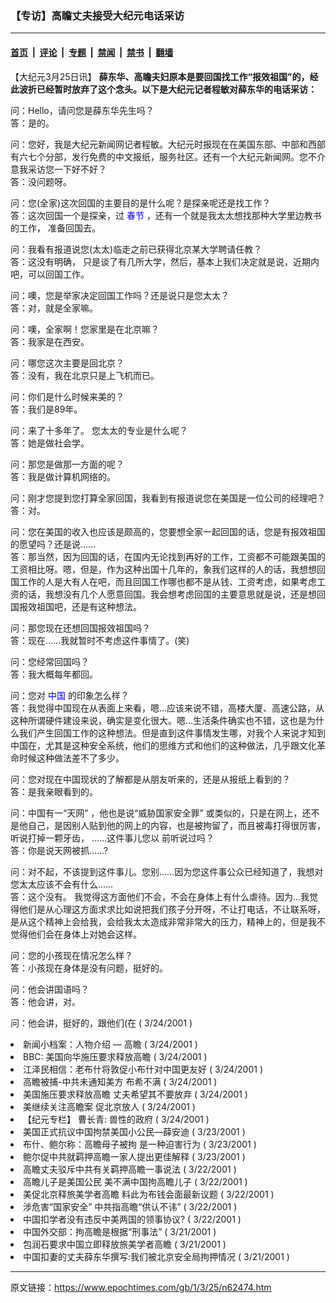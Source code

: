 ### 【专访】高瞻丈夫接受大纪元电话采访

---

#### [首页](../../../..?n62474) &nbsp;|&nbsp; [评论](../../../../../epoch-comment?n62474) &nbsp;|&nbsp; [专题](../../../../../epoch-special?n62474) &nbsp;|&nbsp; [禁闻](../../../../../epoch-news?n62474) &nbsp;|&nbsp; [禁书](../../../../../books?n62474) &nbsp;|&nbsp; [翻墙](https://github.com/gfw-breaker/nogfw/blob/master/README.md?n62474)


<div class="post_content" id="artbody" itemprop="articleBody">
 <!-- article content begin -->
 <p>
  【大纪元3月25日讯】
  <b>
   薛东华、高瞻夫妇原本是要回国找工作“报效祖国”的，经此波折已经暂时放弃了这个念头。以下是大纪元记者程敏对薛东华的电话采访：
  </b>
 </p>
 <p>
  问：Hello，请问您是薛东华先生吗？
  <br/>
  答：是的。
 </p>
 <p>
  问：您好，我是大纪元新闻网记者程敏。大纪元时报现在在美国东部、中部和西部有六七个分部，发行免费的中文报纸，服务社区。还有一个大纪元新闻网。您不介意我采访您一下好不好？
  <br/>
  答：没问题呀。
 </p>
 <p>
  问：您(全家)这次回国的主要目的是什么呢？是探亲呢还是找工作？
  <br/>
  答：这次回国一个是探亲，过
  <ok href="https://www.epochtimes.com/news/epochnews/main/topicsearch.asp?keyword=springday">
   <font color="blue">
    春节
   </font>
  </ok>
  ，还有一个就是我太太想找那种大学里边教书的工作， 准备回国去。
 </p>
 <p>
  问：我看有报道说您(太太)临走之前已获得北京某大学聘请任教？
  <br/>
  答：这没有明确， 只是谈了有几所大学，然后，基本上我们决定就是说，近期内吧，可以回国工作。
 </p>
 <p>
  问：噢，您是举家决定回国工作吗？还是说只是您太太？
  <br/>
  答：对，就是全家嘛。
 </p>
 <p>
  问：噢，全家啊！您家里是在北京嘛？
  <br/>
  答：我家是在西安。
 </p>
 <p>
  问：哪您这次主要是回北京？
  <br/>
  答：没有，我在北京只是上飞机而已。
 </p>
 <p>
  问：你们是什么时候来美的？
  <br/>
  答：我们是89年。
 </p>
 <p>
  问：来了十多年了。 您太太的专业是什么呢？
  <br/>
  答：她是做社会学。
 </p>
 <p>
  问：那您是做那一方面的呢？
  <br/>
  答：我是做计算机网络的。
 </p>
 <p>
  问：刚才您提到您打算全家回国，我看到有报道说您在美国是一位公司的经理吧？
  <br/>
  答：对。
 </p>
 <p>
  问：您在美国的收入也应该是颇高的，您要想全家一起回国的话，您是有报效祖国的愿望吗？还是说……
  <br/>
  答：那当然，因为回国的话，在国内无论找到再好的工作，工资都不可能跟美国的工资相比呀。嗯，但是，作为这种出国十几年的，象我们这样的人的话，我想想回国工作的人是大有人在吧，而且回国工作哪也都不是从钱、工资考虑，如果考虑工资的话，我想没有几个人愿意回国。我会想考虑回国的主要意思就是说，还是想回国报效祖国吧，还是有这种想法。
 </p>
 <p>
  问：那您现在还想回国报效祖国吗？
  <br/>
  答：现在……我就暂时不考虑这件事情了。(笑)
 </p>
 <p>
  问：您经常回国吗？
  <br/>
  答：我大概每年都回。
 </p>
 <p>
  问：您对
  <ok href="https://www.epochtimes.com/news/epochnews/main/2.html">
   <font color="blue">
    中国
   </font>
  </ok>
  的印象怎么样？
  <br/>
  答：我觉得中国现在从表面上来看，嗯…应该来说不错，高楼大厦、高速公路，从这种所谓硬件建设来说，确实是变化很大。嗯…生活条件确实也不错，这也是为什么我们产生回国工作的这种想法。但是直到这件事情发生哪，对我个人来说才知到中国在，尤其是这种安全系统，他们的思维方式和他们的这种做法，几乎跟文化革命时候这种做法差不了多少。
 </p>
 <p>
  问：您对现在中国现状的了解都是从朋友听来的，还是从报纸上看到的？
  <br/>
  答：是我亲眼看到的。
 </p>
 <p>
  问：中国有一“天网” ，他也是说“威胁国家安全罪” 或类似的，只是在网上，还不是他自己，是因别人贴到他的网上的内容，也是被拘留了，而且被毒打得很厉害，听说打掉一颗牙齿， ……这件事儿您以 前听说过吗？
  <br/>
  答：你是说天网被抓……?
 </p>
 <p>
  问：对不起，不该提到这件事儿。您别……因为您这件事公众已经知道了，我想对您太太应该不会有什么……
  <br/>
  答：这个没有。 我觉得这方面他们不会，不会在身体上有什么虐待。因为…我觉得他们是从心理这方面求求比如说把我们孩子分开呀，不让打电话，不让联系呀，是从这个精神上会给我，会给我太太造成非常非常大的压力，精神上的，但是我不觉得他们会在身体上对她会这样。
 </p>
 <p>
  问：您的小孩现在情况怎么样？
  <br/>
  答：小孩现在身体是没有问题，挺好的。
 </p>
 <p>
  问：他会讲国语吗？
  <br/>
  答：他会讲，对。
 </p>
 <p>
  问：他会讲，挺好的，跟他们(在  (
  <font class="plx">
   3/24/2001
  </font>
  )
  <li>
   <ok href="newscontent.asp?ID=62309" target="_blank">
    新闻小档案：人物介绍 — 高瞻
   </ok>
   (
   <font class="plx">
    3/24/2001
   </font>
   )
   <li>
    <ok href="newscontent.asp?ID=62303" target="_blank">
     BBC: 美国向华施压要求释放高瞻
    </ok>
    (
    <font class="plx">
     3/24/2001
    </font>
    )
    <li>
     <ok href="newscontent.asp?ID=62212" target="_blank">
      江泽民相信：老布什将敦促小布什对中国更友好
     </ok>
     (
     <font class="plx">
      3/24/2001
     </font>
     )
     <li>
      <ok href="newscontent.asp?ID=62178" target="_blank">
       高瞻被捕-中共未通知美方 布希不满
      </ok>
      (
      <font class="plx">
       3/24/2001
      </font>
      )
      <li>
       <ok href="newscontent.asp?ID=62130" target="_blank">
        美国施压要求释放高瞻 丈夫希望其不要放弃
       </ok>
       (
       <font class="plx">
        3/24/2001
       </font>
       )
       <li>
        <ok href="newscontent.asp?ID=62126" target="_blank">
         美继续关注高瞻案 促北京放人
        </ok>
        (
        <font class="plx">
         3/24/2001
        </font>
        )
        <li>
         <ok href="newscontent.asp?ID=62077" target="_blank">
          【纪元专栏】 曹长青: 兽性的政府
         </ok>
         (
         <font class="plx">
          3/24/2001
         </font>
         )
         <li>
          <ok href="newscontent.asp?ID=61877" target="_blank">
           美国正式抗议中国拘禁美国小公民—薛安迪
          </ok>
          (
          <font class="plx">
           3/23/2001
          </font>
          )
          <li>
           <ok href="newscontent.asp?ID=61816" target="_blank">
            布什、鲍尔称：高瞻母子被拘 是一种迫害行为
           </ok>
           (
           <font class="plx">
            3/23/2001
           </font>
           )
           <li>
            <ok href="newscontent.asp?ID=61576" target="_blank">
             鲍尔促中共就羁押高瞻一家人提出更佳解释
            </ok>
            (
            <font class="plx">
             3/23/2001
            </font>
            )
            <li>
             <ok href="newscontent.asp?ID=61429" target="_blank">
              高瞻丈夫驳斥中共有关羁押高瞻一事说法
             </ok>
             (
             <font class="plx">
              3/22/2001
             </font>
             )
             <li>
              <ok href="newscontent.asp?ID=61390" target="_blank">
               高瞻儿子是美国公民 美不满中国拘高瞻儿子
              </ok>
              (
              <font class="plx">
               3/22/2001
              </font>
              )
              <li>
               <ok href="newscontent.asp?ID=61370" target="_blank">
                美促北京释旅美学者高瞻  料此为布钱会面最新议题
               </ok>
               (
               <font class="plx">
                3/22/2001
               </font>
               )
               <li>
                <ok href="newscontent.asp?ID=61365" target="_blank">
                 涉危害“国家安全” 中共指高瞻“供认不讳”
                </ok>
                (
                <font class="plx">
                 3/22/2001
                </font>
                )
                <li>
                 <ok href="newscontent.asp?ID=61168" target="_blank">
                  中国扣学者没有违反中美两国的领事协议?
                 </ok>
                 (
                 <font class="plx">
                  3/22/2001
                 </font>
                 )
                 <li>
                  <ok href="newscontent.asp?ID=60934" target="_blank">
                   中国外交部：拘高瞻是根据“刑事法”
                  </ok>
                  (
                  <font class="plx">
                   3/21/2001
                  </font>
                  )
                  <li>
                   <ok href="newscontent.asp?ID=60909" target="_blank">
                    包润石要求中国立即释放旅美学者高瞻
                   </ok>
                   (
                   <font class="plx">
                    3/21/2001
                   </font>
                   )
                   <li>
                    <ok href="newscontent.asp?ID=60883" target="_blank">
                     中国扣妻的丈夫薛东华撰写:我们被北京安全局拘押情况
                    </ok>
                    (
                    <font class="plx">
                     3/21/2001
                    </font>
                    )
                    <br/>
                    <!-- article content end -->
                    <div id="below_article_ad">
                    </div>
                   </li>
                  </li>
                 </li>
                </li>
               </li>
              </li>
             </li>
            </li>
           </li>
          </li>
         </li>
        </li>
       </li>
      </li>
     </li>
    </li>
   </li>
  </li>
 </p>
</div>


---

原文链接：https://www.epochtimes.com/gb/1/3/25/n62474.htm